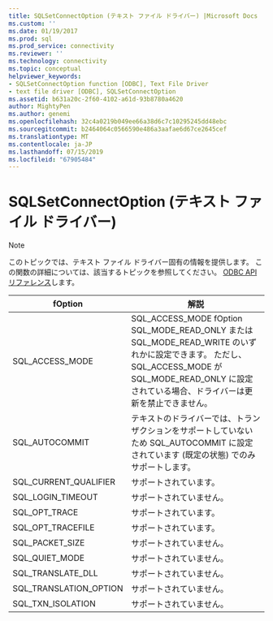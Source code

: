 ```yaml
---
title: SQLSetConnectOption (テキスト ファイル ドライバー) |Microsoft Docs
ms.custom: ''
ms.date: 01/19/2017
ms.prod: sql
ms.prod_service: connectivity
ms.reviewer: ''
ms.technology: connectivity
ms.topic: conceptual
helpviewer_keywords:
- SQLSetConnectOption function [ODBC], Text File Driver
- text file driver [ODBC], SQLSetConnectOption
ms.assetid: b631a20c-2f60-4102-a61d-93b8780a4620
author: MightyPen
ms.author: genemi
ms.openlocfilehash: 32c4a0219b049ee66a38d6c7c10295245dd48ebc
ms.sourcegitcommit: b2464064c0566590e486a3aafae6d67ce2645cef
ms.translationtype: MT
ms.contentlocale: ja-JP
ms.lasthandoff: 07/15/2019
ms.locfileid: "67905484"
---
```

# <a name="sqlsetconnectoption-text-file-driver"></a>SQLSetConnectOption (テキスト ファイル ドライバー)
> [!NOTE]  
>  このトピックでは、テキスト ファイル ドライバー固有の情報を提供します。 この関数の詳細については、該当するトピックを参照してください。 [ODBC API リファレンス](../../odbc/reference/syntax/odbc-api-reference.md)します。  
  
|fOption|解説|  
|-------------|-------------|  
|SQL_ACCESS_MODE|SQL_ACCESS_MODE fOption SQL_MODE_READ_ONLY または SQL_MODE_READ_WRITE のいずれかに設定できます。 ただし、SQL_ACCESS_MODE が SQL_MODE_READ_ONLY に設定されている場合、ドライバーは更新を禁止できません。|  
|SQL_AUTOCOMMIT|テキストのドライバーでは、トランザクションをサポートしていないため SQL_AUTOCOMMIT に設定されています (既定の状態) でのみサポートします。|  
|SQL_CURRENT_QUALIFIER|サポートされています。|  
|SQL_LOGIN_TIMEOUT|サポートされていません。|  
|SQL_OPT_TRACE|サポートされています。|  
|SQL_OPT_TRACEFILE|サポートされています。|  
|SQL_PACKET_SIZE|サポートされていません。|  
|SQL_QUIET_MODE|サポートされていません。|  
|SQL_TRANSLATE_DLL|サポートされていません。|  
|SQL_TRANSLATION_OPTION|サポートされていません。|  
|SQL_TXN_ISOLATION|サポートされていません。|
